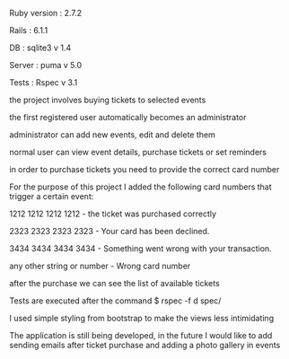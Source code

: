 Ruby version : 2.7.2

Rails : 6.1.1

DB : sqlite3 v 1.4

Server : puma v 5.0

Tests : Rspec v 3.1

the project involves buying tickets to selected events

the first registered user automatically becomes an administrator

administrator can add new events, edit and delete them

normal user can view event details, purchase tickets or set reminders

in order to purchase tickets you need to provide the correct card number

For the purpose of this project I added the following card numbers that trigger a certain event:

1212 1212 1212 1212 - the ticket was purchased correctly

2323 2323 2323 2323 - Your card has been declined.

3434 3434 3434 3434 - Something went wrong with your transaction.

any other string or number - Wrong card number

after the purchase we can see the list of available tickets

Tests are executed after the command  $ rspec -f d spec/

I used simple styling from bootstrap to make the views less intimidating

The application is still being developed, in the future I would like to add sending emails after ticket purchase and adding a photo gallery in events